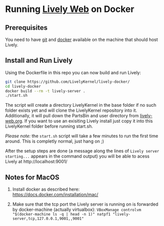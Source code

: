 # Running [Lively Web](https://github.com/LivelyKernel/LivelyKernel) on Docker

## Prerequisites

You need to have [git](https://git-scm.com/) and
[docker](https://docs.docker.com/install/) available on the machine that should
host Lively.

## Install and Run Lively

Using the Dockerfile in this repo you can now build and run Lively:

```sh
git clone https://github.com/LivelyKernel/lively-docker/
cd lively-docker
docker build --rm -t lively-server .
./start.sh
```

The script will create a directory LivelyKernel in the base folder if no such
folder exists yet and will clone the LivelyKernel repository into it.
Additionally, it will pull down the PartsBin and user directory from
[lively-web.org](https://lively-web.org). If you want to use an exisiting Lively
install just copy it into this LivelyKernel folder before running start.sh.

_Please note:_ the `start.sh` script will take a few minutes to run the first
time around. This is completly normal, just hang on ;)

After the setup steps are done (a message along the lines of `Lively server
starting...` appears in the command output) you will be able to acess Lively at
http://localhost:9001/

<!-- -=-=-=-=-=-=-=-=-=-=-=-=-=-=-=-=-=-=-=-=-=-=-=-=- -->

## Notes for MacOS

1. Install docker as described here: https://docs.docker.com/installation/mac/

2. Make sure that the tcp port the Lively server is running on is forwarded by docker-machine (actually virtualbox):
`VBoxManage controlvm "$(docker-machine ls -q | head -n 1)" natpf1 "lively-server,tcp,127.0.0.1,9001,,9001"`
